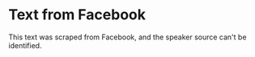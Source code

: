 # Text from Facebook

This text was scraped from Facebook, and the speaker source can't be identified.


